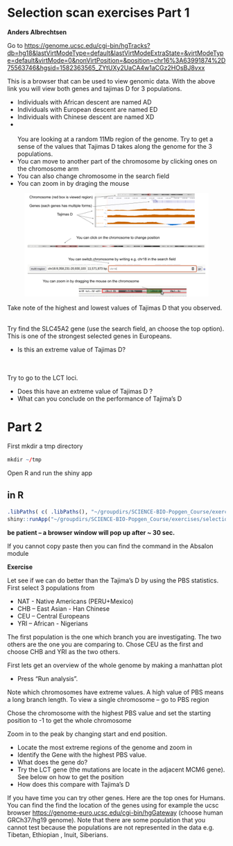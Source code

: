
# Selection scan exercises Part 1
**Anders Albrechtsen**

  
Go to https://genome.ucsc.edu/cgi-bin/hgTracks?db=hg18&lastVirtModeType=default&lastVirtModeExtraState=&virtModeType=default&virtMode=0&nonVirtPosition=&position=chr16%3A63991874%2D75563746&hgsid=1582363565_ZYtUXy2UaCA4w1aCGz2HOsBJ8vxx



This is a browser that can be used to view genomic data. With the above link you will view both genes and tajimas D for 3 populations. 
 - Individuals with African descent are named AD
 - Individuals with European descent are named ED
 - Individuals with Chinese descent are named XD
 - <br/><br/>
You are looking at a random 11Mb region of the genome. Try to get a sense of the values that Tajimas D takes along the genome for the 3 populations.
 - You can move to another part of the chromosome by clicking ones on the chromosome arm 
 - You can also change chromosome in the search field
 - You can zoom in by draging the mouse
 <figure>
  <img  src="browser.png" alt="" width=800 title="">
 </figure>
 


Take note of the highest and lowest values of Tajimas D that you observed. 
<br/><br/>
  

Try find the SLC45A2 gene (use the search field, an choose the top option). This is one of the strongest selected genes in Europeans. 
 - Is this an extreme value of Tajimas D?

<br/><br/>
Try to go to the LCT loci. 
 - Does this have an extreme value of Tajimas D ?
 - What can you conclude on the performance of Tajima’s D

# Part 2
First mkdir a tmp directory 
```R
mkdir ~/tmp
```


Open R and run the shiny app
## in R 
```R
.libPaths( c( .libPaths(), "~/groupdirs/SCIENCE-BIO-Popgen_Course/exercises/Rlib/") )
shiny::runApp("~/groupdirs/SCIENCE-BIO-Popgen_Course/exercises/selection/selectionScan/")
```
**be patient – a browser window will pop up after ~ 30 sec.**

If you cannot copy paste then you can find the command in the Absalon module


**Exercise**

Let see if we can do better than the Tajima’s D by using the PBS statistics. First select 3 populations from 
  - NAT - Native Americans (PERU+Mexico)
  - CHB – East Asian - Han Chinese
  - CEU – Central Europeans
  - YRI – African - Nigerians
  
The first population is the one which branch you are investigating. The two others are the one you are comparing to. Chose CEU as the first and choose CHB and YRI as the two others. 

First lets get an overview of the whole genome by making a manhattan plot
  - Press “Run analysis”. 

Note which chromosomes have extreme values. A high value of PBS means a long branch length. 
To view a single chromosome – go to PBS region

Chose the chromosome with the highest PBS value and set the starting position to -1 to get the whole chromosome

Zoom in to the peak by changing start and end position. 

  - Locate the most extreme regions of the genome and zoom in
  - Identify the Gene with the highest PBS value.  
  - What does the gene do?
  - Try the LCT gene (the mutations are locate in the adjacent MCM6 gene). See below on how to get the position
  - How does this compare with Tajima’s D
  
If you have time you can try other genes. Here are the top ones for Humans. You can find the find the location of the genes using for example the ucsc browser https://genome-euro.ucsc.edu/cgi-bin/hgGateway   (choose human GRCh37/hg19 genome). Note that there are some population that you cannot test because the populations are not represented in the data e.g. Tibetan, Ethiopian , Inuit, Siberians.







